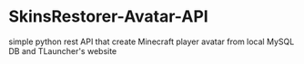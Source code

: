# SkinsRestorer-Avatar-API
simple python rest API that create Minecraft player avatar from local MySQL DB and TLauncher's website
